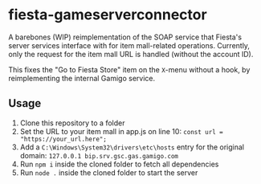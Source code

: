# fiesta-gameserverconnector
A barebones (WIP) reimplementation of the SOAP service that Fiesta's server services interface with for item mall-related operations.
Currently, only the request for the item mall URL is handled (without the account ID).

This fixes the "Go to Fiesta Store" item on the `X`-menu without a hook, by reimplementing the internal Gamigo service.

## Usage
1. Clone this repository to a folder
2. Set the URL to your item mall in app.js on line 10: `const url = "https://your_url.here";`
3. Add a `C:\Windows\System32\drivers\etc\hosts` entry for the original domain: `127.0.0.1 bip.srv.gsc.gas.gamigo.com`
4. Run `npm i` inside the cloned folder to fetch all dependencies
5. Run `node .` inside the cloned folder to start the server
